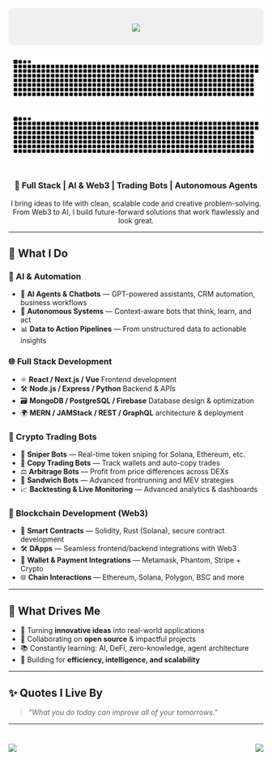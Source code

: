 <h1 align="center" style="background-color:#f0f0f0;padding:20px;border-radius:10px;">
    <img src="https://readme-typing-svg.herokuapp.com/?font=Righteous&size=35&center=true&vCenter=true&width=500&height=70&duration=4000&lines=Hi,+My+name+is+Oleh+Chen!+👋;" />
</h1>

<p align="center">
  <img src="https://raw.githubusercontent.com/nftknight/nftknight/output/github-contribution-grid-snake-dark.svg#gh-dark-mode-only" />
  <img src="https://raw.githubusercontent.com/nftknight/nftknight/output/github-contribution-grid-snake.svg#gh-light-mode-only" />
</p>

<h3 align="center">🚀 Full Stack | AI & Web3 | Trading Bots | Autonomous Agents</h3>

<p align="center">
  I bring ideas to life with clean, scalable code and creative problem-solving. <br />
  From Web3 to AI, I build future-forward solutions that work flawlessly and look great.
</p>

---

## 💼 What I Do

### 🧠 AI & Automation
- 🤖 **AI Agents & Chatbots** — GPT-powered assistants, CRM automation, business workflows
- 🧩 **Autonomous Systems** — Context-aware bots that think, learn, and act
- 📊 **Data to Action Pipelines** — From unstructured data to actionable insights

### 🌐 Full Stack Development
- ⚛️ **React / Next.js / Vue** Frontend development
- 🛠️ **Node.js / Express / Python** Backend & APIs
- 🗃️ **MongoDB / PostgreSQL / Firebase** Database design & optimization
- 🌍 **MERN / JAMStack / REST / GraphQL** architecture & deployment

### 🧪 Crypto Trading Bots
- 🐍 **Sniper Bots** — Real-time token sniping for Solana, Ethereum, etc.
- 🔄 **Copy Trading Bots** — Track wallets and auto-copy trades
- ⚖️ **Arbitrage Bots** — Profit from price differences across DEXs
- 🥪 **Sandwich Bots** — Advanced frontrunning and MEV strategies
- 📈 **Backtesting & Live Monitoring** — Advanced analytics & dashboards

### 🔗 Blockchain Development (Web3)
- 🧾 **Smart Contracts** — Solidity, Rust (Solana), secure contract development
- 🛠️ **DApps** — Seamless frontend/backend integrations with Web3
- 🔐 **Wallet & Payment Integrations** — Metamask, Phantom, Stripe + Crypto
- 🌐 **Chain Interactions** — Ethereum, Solana, Polygon, BSC and more

---

## 📌 What Drives Me
- 🚀 Turning **innovative ideas** into real-world applications
- 🤝 Collaborating on **open source** & impactful projects
- 📚 Constantly learning: AI, DeFi, zero-knowledge, agent architecture
- 🧠 Building for **efficiency, intelligence, and scalability**

---

## ✨ Quotes I Live By
> _"What you do today can improve all of your tomorrows."_

---

<h1>
  <img align="left" src="https://visitor-badge.laobi.icu/badge?page_id=terter21002.terter21002" />
  <img align="right" src="https://img.shields.io/github/followers/terter21002?label=Follow&style=social" />
</h1>


